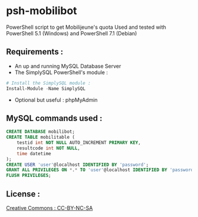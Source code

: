 # psh-mobilibot
PowerShell script to get Mobilijeune's quota
Used and tested with PowerShell 5.1 (Windows) and PowerShell 7.1 (Debian)

## Requirements :
- An up and running MySQL Database Server
- The SimplySQL PowerShell's module :
```powershell
# Install the SimplySQL module : 
Install-Module -Name SimplySQL
```
- Optional but useful : phpMyAdmin

## MySQL commands used :
```sql
CREATE DATABASE mobilibot;
CREATE TABLE mobilitable (
    testid int NOT NULL AUTO_INCREMENT PRIMARY KEY,
    resultcode int NOT NULL,
    time datetime
);
CREATE USER 'user'@localhost IDENTIFIED BY 'password';
GRANT ALL PRIVILEGES ON *.* TO 'user'@localhost IDENTIFIED BY 'password';
FLUSH PRIVILEGES;
```

## License :
[Creative Commons : CC-BY-NC-SA](https://creativecommons.org/licenses/by-nc-sa/4.0/)